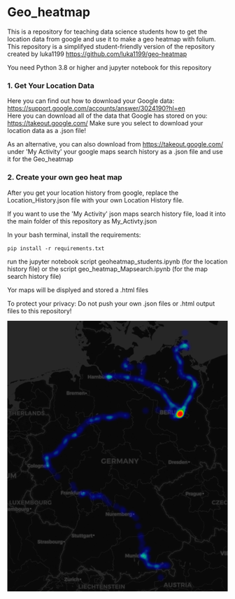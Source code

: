 # Geo_heatmap

This is a repository for teaching data science students how to get the location data from google and use it to make a geo heatmap with folium.
This repository is a simplifyed student-friendly version of the repository created by luka1199 https://github.com/luka1199/geo-heatmap

You need Python 3.8 or higher and jupyter notebook for this repository

### 1. Get Your Location Data

Here you can find out how to download your Google data: <https://support.google.com/accounts/answer/3024190?hl=en></br>
Here you can download all of the data that Google has stored on you: <https://takeout.google.com/>
Make sure you select to download your location data as a .json file!

As an alternative, you can also download from <https://takeout.google.com/> under 'My Activity' your google maps search history as a .json file and use it for the Geo_heatmap


### 2. Create your own geo heat map 

After you get your location history from google, replace the Location_History.json file with your own Location History file.

If you want to use the 'My Activity' json maps search history file, load it into the main folder of this repository as My_Activty.json

In your bash terminal, install the requirements:

	pip install -r requirements.txt

run the jupyter notebook script geoheatmap_students.ipynb (for the location history file) or the script geo_heatmap_Mapsearch.ipynb (for the map search history file)

Yor maps will be displyed and stored a .html files

To protect your privacy: Do not push your own .json files or .html output files to this repository!

![alt text](heatmap.png)
